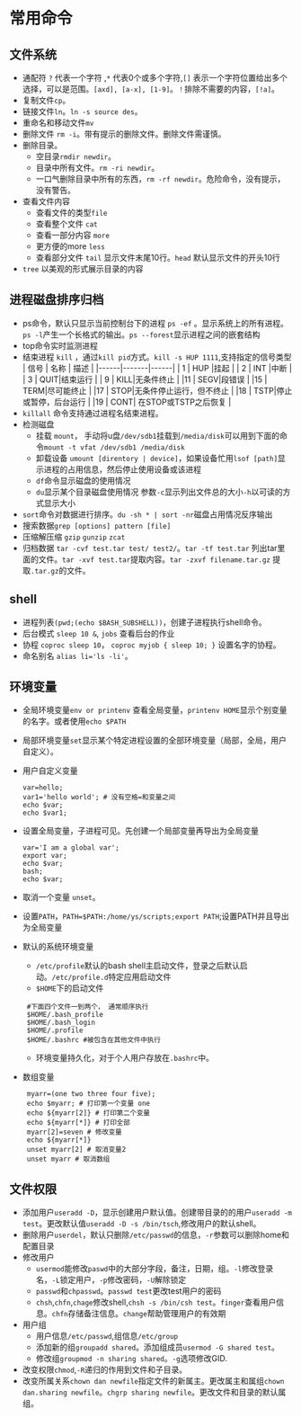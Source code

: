 # 常用命令

## 文件系统

- 通配符 `?` 代表一个字符 ,`*` 代表0个或多个字符,`[]` 表示一个字符位置给出多个选择，可以是范围。`[axd], [a-x], [1-9]`。`！`排除不需要的内容，`[!a]`。
- 复制文件`cp`。
- 链接文件`ln`。`ln -s source des`。
- 重命名和移动文件`mv`
- 删除文件 `rm -i`。带有提示的删除文件。删除文件需谨慎。
- 删除目录。
  - 空目录`rmdir newdir`。
  - 目录中所有文件。`rm -ri newdir`。
  - 一口气删除目录中所有的东西，`rm -rf newdir`。危险命令，没有提示，没有警告。
- 查看文件内容
  - 查看文件的类型`file`
  - 查看整个文件 `cat`
  - 查看一部分内容 `more`
  - 更方便的more `less`
  - 查看部分文件 `tail` 显示文件末尾10行。`head` 默认显示文件的开头10行
- `tree` 以美观的形式展示目录的内容

## 进程磁盘排序归档

- ps命令，默认只显示当前控制台下的进程 `ps -ef` 。显示系统上的所有进程。`ps -l`产生一个长格式的输出。`ps --forest`显示进程之间的嵌套结构
- top命令实时监测进程
- 结束进程 `kill` ，通过`kill pid`方式。`kill -s HUP 1111`,支持指定的信号类型
  | 信号  | 名称  | 描述  |
  |------|-------|------|
  | 1 |  HUP |挂起   |
  | 2 |  INT |中断   |
  | 3 |  QUIT|结束运行   |
  | 9 |  KILL|无条件终止  |
  |11 |  SEGV|段错误   |
  |15 |  TERM|尽可能终止   |
  |17 |  STOP|无条件停止运行，但不终止   |
  |18 |  TSTP|停止或暂停，后台运行 |
  |19 |  CONT| 在STOP或TSTP之后恢复 |
- `killall` 命令支持通过进程名结束进程。
- 检测磁盘
  - 挂载 `mount`， 手动将u盘`/dev/sdb1`挂载到`/media/disk`可以用到下面的命令`mount -t vfat /dev/sdb1 /media/disk`
  - 卸载设备 `umount [direntory | device]`，如果设备忙用`lsof [path]`显示进程的占用信息，然后停止使用设备或该进程
  - `df`命令显示磁盘的使用情况
  - `du`显示某个目录磁盘使用情况 参数`-c`显示列出文件总的大小`-h`以可读的方式显示大小
- `sort`命令对数据进行排序。`du -sh * | sort -nr`磁盘占用情况反序输出
- 搜索数据`grep [options] pattern [file]`
- 压缩解压缩 `gzip` `gunzip` `zcat`
- 归档数据 `tar -cvf test.tar test/ test2/`。`tar -tf test.tar` 列出tar里面的文件。`tar -xvf test.tar`提取内容。`tar -zxvf filename.tar.gz` 提取`.tar.gz`的文件。

## shell
  
- 进程列表`(pwd;(echo $BASH_SUBSHELL))`，创建子进程执行shell命令。
- 后台模式 `sleep 10 &`, `jobs` 查看后台的作业
- 协程 `coproc sleep 10`， `coproc myjob { sleep 10; }` 设置名字的协程。
- 命名别名 `alias li='ls -li'`。
  
## 环境变量

- 全局环境变量`env or printenv` 查看全局变量，`printenv HOME`显示个别变量的名字。或者使用`echo $PATH`
- 局部环境变量`set`显示某个特定进程设置的全部环境变量（局部，全局，用户自定义）。
- 用户自定义变量
  
    ```shell
    var=hello;
    var1='hello world'; # 没有空格=和变量之间
    echo $var;
    echo $var1;
    ```

- 设置全局变量，子进程可见。先创建一个局部变量再导出为全局变量

    ```shell
    var='I am a global var';
    export var;
    echo $var;
    bash;
    echo $var;
    ```

- 取消一个变量 `unset`。
- 设置`PATH`，`PATH=$PATH:/home/ys/scripts;export PATH`;设置PATH并且导出为全局变量
- 默认的系统环境变量
  - `/etc/profile`默认的bash shell主启动文件，登录之后默认启动。`/etc/profile.d`特定应用启动文件
  - `$HOME`下的启动文件
  
  ```shell
   #下面四个文件一到两个， 通常顺序执行
   $HOME/.bash_profile
   $HOME/.bash_login
   $HOME/.profile
   $HOME/.bashrc #被包含在其他文件中执行
  ```  

  - 环境变量持久化，对于个人用户存放在`.bashrc`中。
- 数组变量

  ```shell
   myarr=(one two three four five);
   echo $myarr; # 打印第一个变量 one
   echo ${myarr[2]} # 打印第二个变量
   echo ${myarr[*]} # 打印全部
   myarr[2]=seven # 修改变量
   echo ${myarr[*]}
   unset myarr[2] # 取消变量2
   unset myarr # 取消数组
  ```

## 文件权限

- 添加用户`useradd -D`，显示创建用户默认值。创建带目录的的用户`useradd -m test`。更改默认值`useradd -D -s /bin/tsch`,修改用户的默认shell。
- 删除用户`userdel`，默认只删除`/etc/passwd`的信息，`-r`参数可以删除home和配置目录
- 修改用户
  - `usermod`能修改`paswd`中的大部分字段，备注，日期，组。`-l`修改登录名，`-L`锁定用户，`-p`修改密码，`-U`解除锁定
  - `passwd`和`chpasswd`。`passwd test`更改test用户的密码
  - `chsh`,`chfn`,`chage`修改shell,`chsh -s /bin/csh test`。`finger`查看用户信息。`chfn`存储备注信息。`change`帮助管理用户的有效期
- 用户组
  - 用户信息`/etc/passwd`,组信息`/etc/group`
  - 添加新的组`groupadd shared`。添加组成员`usermod -G shared test`。
  - 修改组`groupmod -n sharing shared`。`-g`选项修改GID.
- 改变权限`chmod`,`-R`递归的作用到文件和子目录。
- 改变所属关系`chown dan newfile`指定文件的新属主。更改属主和属组`chown dan.sharing newfile`。`chgrp sharing newfile`。更改文件和目录的默认属组。
  